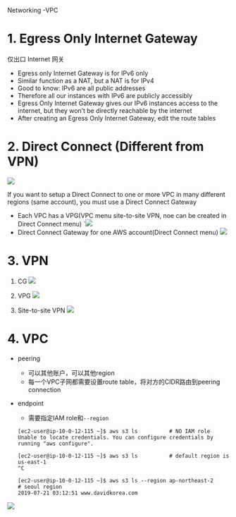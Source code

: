 Networking -VPC

# 1. Egress Only Internet Gateway
仅出口 Internet 网关
- Egress only Internet Gateway is for IPv6 only
- Similar function as a NAT, but a NAT is for IPv4
- Good to know: IPv6 are all public addresses
- Therefore all our instances with IPv6 are publicly accessibly
- Egress Only Internet Gateway gives our IPv6 instances access to the internet, but they won’t be directly reachable by the internet
- After creating an Egress Only Internet Gateway, edit the route tables



# 2. Direct Connect (Different from VPN)
![](https://i.loli.net/2019/08/12/6wRdWbHNUYZTLqJ.png)

If you want to setup a Direct Connect to one or more VPC in many different regions (same account), you must use a Direct Connect Gateway
- Each VPC has a VPG(VPC menu site-to-site VPN, noe can be created in Direct Connect menu)
    `![](https://i.loli.net/2019/08/12/cgWnVaHTKGJ4x57.png)
- Direct Connect Gateway for one AWS account(Direct Connect menu)
    ![](https://i.loli.net/2019/08/12/6Wp75hQaxz2Eymr.png)  

# 3. VPN
1. CG
    ![](https://i.postimg.cc/0rgt7cBZ/image.png)

2. VPG
    ![](https://i.postimg.cc/T3BPgmd1/image.png)

3. Site-to-site VPN
    ![](https://i.postimg.cc/4dDM1fKz/image.png)
    
# 4. VPC
- peering
    - 可以其他账户，可以其他region
    - 每一个VPC子网都需要设置route table，将对方的CIDR路由到peering connection

- endpoint
    - 需要指定IAM role和`--region`
    ```
    [ec2-user@ip-10-0-12-115 ~]$ aws s3 ls          # NO IAM role
    Unable to locate credentials. You can configure credentials by running "aws configure".
    
    [ec2-user@ip-10-0-12-115 ~]$ aws s3 ls          # default region is us-east-1
    ^C

    [ec2-user@ip-10-0-12-115 ~]$ aws s3 ls --region ap-northeast-2      # seoul region
    2019-07-21 03:12:51 www.davidkorea.com
    ```


![](https://i.loli.net/2019/08/11/aSDYNsk9RM1gWeE.png)
